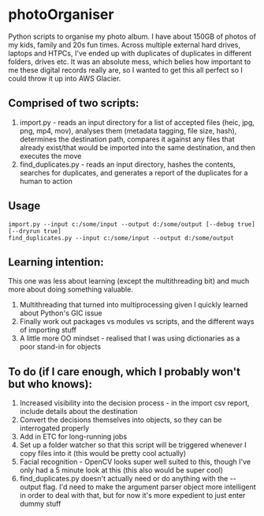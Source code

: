 # photoOrganiser

Python scripts to organise my photo album.  I have about 150GB of photos of my kids, family and 20s fun times.  Across multiple external hard drives, laptops and HTPCs, I've ended up with duplicates of duplicates in different folders, drives etc.  It was an absolute mess, which belies how important to me these digital records really are, so I wanted to get this all perfect so I could throw it up into AWS Glacier.

## Comprised of two scripts:

1. import.py - reads an input directory for a list of accepted files (heic, jpg, png, mp4, mov), analyses them (metadata tagging, file size, hash), determines the destination path, compares it against any files that already exist/that would be imported into the same destination, and then executes the move
1. find_duplicates.py - reads an input directory, hashes the contents, searches for duplicates, and generates a report of the duplicates for a human to action

## Usage

    import.py --input c:/some/input --output d:/some/output [--debug true] [--dryrun true]
    find_duplicates.py --input c:/some/input --output d:/some/output

## Learning intention:

This one was less about learning (except the multithreading bit) and much more about doing something valuable.
1. Multithreading that turned into multiprocessing given I quickly learned about Python's GIC issue
1. Finally work out packages vs modules vs scripts, and the different ways of importing stuff
1. A little more OO mindset - realised that I was using dictionaries as a poor stand-in for objects

## To do (if I care enough, which I probably won't but who knows):

1. Increased visibility into the decision process - in the import csv report, include details about the destination
1. Convert the decisions themselves into objects, so they can be interrogated properly
1. Add in ETC for long-running jobs
1. Set up a folder watcher so that this script will be triggered whenever I copy files into it (this would be pretty cool actually)
1. Facial recognition - OpenCV looks super well suited to this, though I've only had a 5 minute look at this (this also would be super cool)
1. find_duplicates.py doesn't actually need or do anything with the --output flag.  I'd need to make the argument parser object more intelligent in order to deal with that, but for now it's more expedient to just enter dummy stuff 
